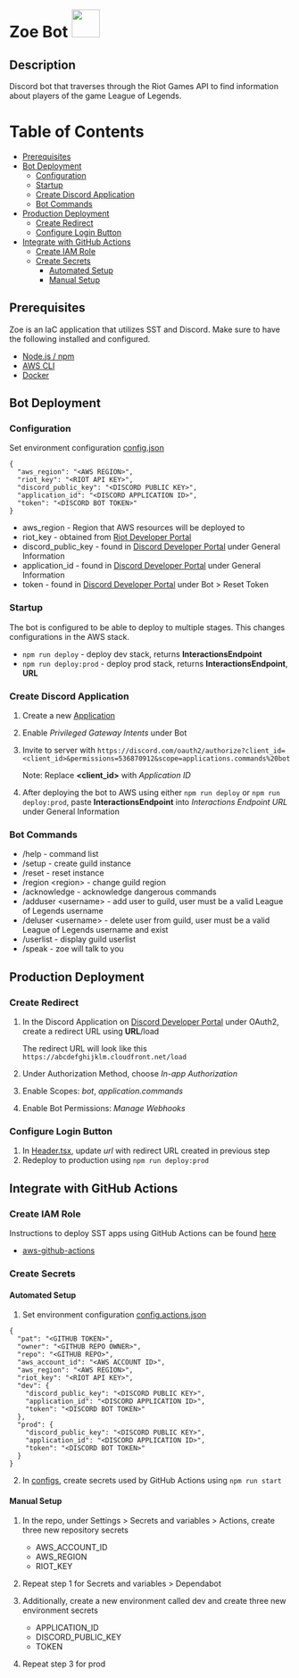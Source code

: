 # Zoe Bot <img src=favicon.ico width="50" height="50">

## Description

Discord bot that traverses through the Riot Games API to find information about players of the game League of Legends.

# Table of Contents

- [Prerequisites](#prerequisites)
- [Bot Deployment](#bot-deployment)
  - [Configuration](#configuration)
  - [Startup](#startup)
  - [Create Discord Application](#create-discord-application)
  - [Bot Commands](#bot-commands)
- [Production Deployment](#production-deployment)
  - [Create Redirect](#create-redirect)
  - [Configure Login Button](#configure-login-button)
- [Integrate with GitHub Actions](#integrate-with-github-actions)
  - [Create IAM Role](#create-iam-role)
  - [Create Secrets](#create-secrets)
    - [Automated Setup](#automated-setup)
    - [Manual Setup](#manual-setup)

## Prerequisites

Zoe is an IaC application that utilizes SST and Discord. Make sure to have the following installed and configured.

- [Node.js / npm](https://docs.npmjs.com/downloading-and-installing-node-js-and-npm)
- [AWS CLI](https://docs.aws.amazon.com/cli/latest/userguide/cli-chap-getting-started.html)
- [Docker](https://docs.docker.com/engine/install)

## Bot Deployment

### Configuration

Set environment configuration [config.json](configs/config.json)

```
{
  "aws_region": "<AWS REGION>",
  "riot_key": "<RIOT API KEY>",
  "discord_public_key": "<DISCORD PUBLIC KEY>",
  "application_id": "<DISCORD APPLICATION ID>",
  "token": "<DISCORD BOT TOKEN>"
}
```

- aws_region - Region that AWS resources will be deployed to
- riot_key - obtained from [Riot Developer Portal](https://developer.riotgames.com/)
- discord_public_key - found in [Discord Developer Portal](https://discord.com/developers/applications) under General Information
- application_id - found in [Discord Developer Portal](https://discord.com/developers/applications) under General Information
- token - found in [Discord Developer Portal](https://discord.com/developers/applications) under Bot > Reset Token

### Startup

The bot is configured to be able to deploy to multiple stages. This changes configurations in the AWS stack.

- `npm run deploy` - deploy dev stack, returns **InteractionsEndpoint**
- `npm run deploy:prod` - deploy prod stack, returns **InteractionsEndpoint**, **URL**

### Create Discord Application

1. Create a new [Application](https://discord.com/developers/applications)
2. Enable _Privileged Gateway Intents_ under Bot
3. Invite to server with `https://discord.com/oauth2/authorize?client_id=<client_id>&permissions=536870912&scope=applications.commands%20bot`

   Note: Replace **<client_id>** with _Application ID_

4. After deploying the bot to AWS using either `npm run deploy` or `npm run deploy:prod`, paste **InteractionsEndpoint** into _Interactions Endpoint URL_ under General Information

### Bot Commands

- /help - command list
- /setup - create guild instance
- /reset - reset instance
- /region \<region> - change guild region
- /acknowledge - acknowledge dangerous commands
- /adduser \<username> - add user to guild, user must be a valid League of Legends username
- /deluser \<username> - delete user from guild, user must be a valid League of Legends username and exist
- /userlist - display guild userlist
- /speak - zoe will talk to you

## Production Deployment

### Create Redirect

1. In the Discord Application on [Discord Developer Portal](https://discord.com/developers/applications) under OAuth2, create a redirect URL using **URL**/load

   The redirect URL will look like this `https://abcdefghijklm.cloudfront.net/load`

2. Under Authorization Method, choose _In-app Authorization_
3. Enable Scopes: _bot_, _application.commands_
4. Enable Bot Permissions: _Manage Webhooks_

### Configure Login Button

1. In [Header.tsx](/packages/frontend/app/components/Header.tsx#L11), update _url_ with redirect URL created in previous step
2. Redeploy to production using `npm run deploy:prod`

## Integrate with GitHub Actions

### Create IAM Role

Instructions to deploy SST apps using GitHub Actions can be found [here](https://docs.sst.dev/going-to-production#deploy-from-github-actions)

- [aws-github-actions](https://github.com/bryxli/aws-github-actions)

### Create Secrets

#### Automated Setup

1. Set environment configuration [config.actions.json](configs/config.actions.json)

```
{
  "pat": "<GITHUB TOKEN>",
  "owner": "<GITHUB REPO OWNER>",
  "repo": "<GITHUB REPO>",
  "aws_account_id": "<AWS ACCOUNT ID>",
  "aws_region": "<AWS REGION>",
  "riot_key": "<RIOT API KEY>",
  "dev": {
    "discord_public_key": "<DISCORD PUBLIC KEY>",
    "application_id": "<DISCORD APPLICATION ID>",
    "token": "<DISCORD BOT TOKEN>"
  },
  "prod": {
    "discord_public_key": "<DISCORD PUBLIC KEY>",
    "application_id": "<DISCORD APPLICATION ID>",
    "token": "<DISCORD BOT TOKEN>"
  }
}
```

2. In [configs](configs), create secrets used by GitHub Actions using `npm run start`

#### Manual Setup

1. In the repo, under Settings > Secrets and variables > Actions, create three new repository secrets

   - AWS_ACCOUNT_ID
   - AWS_REGION
   - RIOT_KEY

2. Repeat step 1 for Secrets and variables > Dependabot

3. Additionally, create a new environment called dev and create three new environment secrets

   - APPLICATION_ID
   - DISCORD_PUBLIC_KEY
   - TOKEN

4. Repeat step 3 for prod
